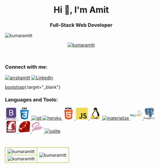 <h1 align="center">Hi 👋, I'm Amit</h1>
<h3 align="center">Full-Stack Web Developer</h3>

<p align="left"> <img src="https://komarev.com/ghpvc/?username=kumaramitt&label=Profile%20views&color=brightgreen&style=flat-square" alt="kumaramitt" /> </p>

<p align="center"> <a href="https://github.com/ryo-ma/github-profile-trophy"><img src="https://github-profile-trophy.vercel.app/?username=kumaramitt&row=1&theme=monokai" alt="kumaramitt" /></a> </p>

<br />

### Connect with me:

<tr>
<td> <a href="https://twitter.com/arrshamitt" target="blank"><img src="https://img.shields.io/twitter/follow/arrshamitt?logo=twitter&color=blue&style=for-the-badge&labelColor=fff770" alt="arrshamitt" /></a> </td>

<td> <a href="https://www.linkedin.com/in/kumar-Amitt/" target="_blank"><img alt="LinkedIn" src="https://img.shields.io/badge/linkedin-%230077B5.svg?&style=for-the-badge&logo=linkedin&logoColor=informational&label=connect&labelColor=fff770" /></a></td>
</tr>

<br />

[bootstrap](https://getbootstrap.com){:target="\_blank"}

### Languages and Tools:

<p align="left"> <a href="https://getbootstrap.com" target="_blank"> 
<img src="https://raw.githubusercontent.com/devicons/devicon/master/icons/bootstrap/bootstrap-plain-wordmark.svg" alt="bootstrap" width="40" height="40"/> </a> <a href="https://www.w3schools.com/css/" target="_blank"> 
<img src="https://raw.githubusercontent.com/devicons/devicon/master/icons/css3/css3-original-wordmark.svg" alt="css3" width="40" height="40"/> </a> <a href="https://git-scm.com/" target="_blank"> 
<img src="https://www.vectorlogo.zone/logos/git-scm/git-scm-icon.svg" alt="git" width="40" height="40"/> </a> <a href="https://heroku.com" target="_blank">
<img src="https://www.vectorlogo.zone/logos/heroku/heroku-icon.svg" alt="heroku" width="40" height="40"/> </a> <a href="https://www.w3.org/html/" target="_blank"> 
<img src="https://raw.githubusercontent.com/devicons/devicon/master/icons/html5/html5-original-wordmark.svg" alt="html5" width="40" height="40"/> </a> <a href="https://developer.mozilla.org/en-US/docs/Web/JavaScript" target="_blank"> 
<img src="https://raw.githubusercontent.com/devicons/devicon/master/icons/javascript/javascript-original.svg" alt="javascript" width="40" height="40"/> </a> <a href="https://www.linux.org/" target="_blank"> <img src="https://raw.githubusercontent.com/devicons/devicon/master/icons/linux/linux-original.svg" alt="linux" width="40" height="40"/> </a> <a href="https://materializecss.com/" target="_blank"> 
<img src="https://raw.githubusercontent.com/prplx/svg-logos/5585531d45d294869c4eaab4d7cf2e9c167710a9/svg/materialize.svg" alt="materialize" width="40" height="40"/> </a> <a href="https://www.mysql.com/" target="_blank"> 
<img src="https://raw.githubusercontent.com/devicons/devicon/master/icons/mysql/mysql-original-wordmark.svg" alt="mysql" width="40" height="40"/> </a> <a href="https://www.postgresql.org" target="_blank"> <img src="https://raw.githubusercontent.com/devicons/devicon/master/icons/postgresql/postgresql-original-wordmark.svg" alt="postgresql" width="40" height="40"/> </a> <a href="https://rubyonrails.org" target="_blank"> 
<img src="https://raw.githubusercontent.com/devicons/devicon/master/icons/rails/rails-original-wordmark.svg" alt="rails" width="40" height="40"/> </a> <a href="https://www.ruby-lang.org/en/" target="_blank"> 
<img src="https://raw.githubusercontent.com/devicons/devicon/master/icons/ruby/ruby-original.svg" alt="ruby" width="40" height="40"/> </a> <a href="https://sass-lang.com" target="_blank"> 
<img src="https://raw.githubusercontent.com/devicons/devicon/master/icons/sass/sass-original.svg" alt="sass" width="40" height="40"/> </a> <a href="https://www.sqlite.org/" target="_blank"> 
<img src="https://www.vectorlogo.zone/logos/sqlite/sqlite-icon.svg" alt="sqlite" width="40" height="40"/> </a> </p>

<br/>

<table align="center">
  <tr>
    <td class="stat" style="border: 1px solid #90b302">
      <img align="center" src="https://github-readme-stats.vercel.app/api?username=kumaramitt&show_icons=true&locale=en&theme=merko" alt="kumaramitt"/>
    </td>
    <td rowspan=2 class="lang" style="border: 1px solid #90b302">
      <img align="center" src="https://github-readme-stats.vercel.app/api/top-langs?username=kumaramitt&show_icons=true&locale=en&theme=merko" alt="kumaramitt" />
    </td>
  </tr>
  <tr>
    <td class="streak" style="border: 1px solid #90b302">
      <img align="center" src="https://github-readme-streak-stats.herokuapp.com/?user=kumaramitt&theme=merko" alt="kumaramitt"/>
    </td>
  </tr>
</table>
